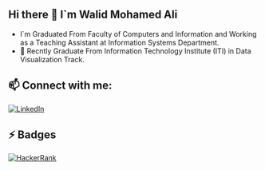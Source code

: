 ## Hi there 👋 I`m Walid Mohamed Ali

<!--
**walid798/walid798** is a ✨ _special_ ✨ repository because its `README.md` (this file) appears on your GitHub profile.

Here are some ideas to get you started:

- 🔭 I’m currently working on ...
- 🌱 I’m currently learning ...
- 👯 I’m looking to collaborate on ...
- 🤔 I’m looking for help with ...
- 💬 Ask me about ...
- 📫 How to reach me: ...
- 😄 Pronouns: ...
- ⚡ Fun fact: ...
-->
- I`m Graduated From Faculty of Computers and Information and Working as a Teaching Assistant at Information Systems Department.
- 🔭 Recntly Graduate From Information Technology Institute (ITI) in Data Visualization Track. 
## 📫 Connect with me:
[![LinkedIn](https://img.shields.io/badge/-LinkedIn-blue?style=flat-square&logo=Linkedin&logoColor=white)](https://www.linkedin.com/in/walid-m-ali/)

## ⚡ Badges ##
[![HackerRank](https://img.shields.io/badge/-HackerRank-green?style=flat-square&logo=HackerRank&logoColor=white)](https://www.hackerrank.com/profile/walidmali795)
